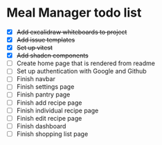 # Meal Manager todo list
* [x] ~~Add excalidraw whiteboards to project~~
* [x] ~~Add issue templates~~
* [x] ~~Set up vitest~~
* [x] ~~Add shadcn components~~
* [ ] Create home page that is rendered from readme
* [ ] Set up authentication with Google and Github
* [ ] Finish navbar
* [ ] Finish settings page
* [ ] Finish pantry page
* [ ] Finish add recipe page
* [ ] Finish individual recipe page
* [ ] Finish edit recipe page
* [ ] Finish dashboard
* [ ] Finish shopping list page
